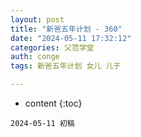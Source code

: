 ```yaml
---
layout: post
title: "新爸五年计划 - 360"
date: "2024-05-11 17:32:12"
categories: 父范学堂
auth: conge
tags: 新爸五年计划 女儿 儿子

---
```

* content
{:toc}



```
2024-05-11 初稿 
```
